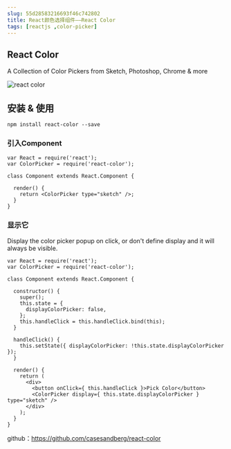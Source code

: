 ```yaml
---
slug: 55d28583216693f46c742802
title: React颜色选择组件——React Color
tags: [reactjs ,color-picker]
---
```


## React Color
 A Collection of Color Pickers from Sketch, Photoshop, Chrome & more
 
 ![react color](https://static.gaoqixhb.com/FhFyzXbor4GsuK1fwPseXT9gWmhF)
 
## 安装 & 使用

```
npm install react-color --save
```

### 引入Component

```
var React = require('react');
var ColorPicker = require('react-color');

class Component extends React.Component {

  render() {
    return <ColorPicker type="sketch" />;
  }
}
```

### 显示它
Display the color picker popup on click, or don't define display and it will always be visible.

```
var React = require('react');
var ColorPicker = require('react-color');

class Component extends React.Component {

  constructor() {
    super();
    this.state = {
      displayColorPicker: false,
    };
    this.handleClick = this.handleClick.bind(this);
  }

  handleClick() {
    this.setState({ displayColorPicker: !this.state.displayColorPicker });
  }

  render() {
    return (
      <div>
        <button onClick={ this.handleClick }>Pick Color</button>
        <ColorPicker display={ this.state.displayColorPicker } type="sketch" />
      </div>
    );
  }
}
```

github：https://github.com/casesandberg/react-color
